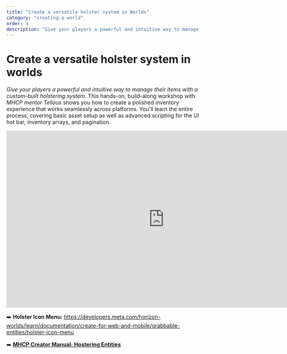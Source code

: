 ```yaml
---
title: "Create a versatile holster system in Worlds"
category: "creating-a-world"
order: 4
description: "Give your players a powerful and intuitive way to manage their items"
---
```


# Create a versatile holster system in worlds

*Give your players a powerful and intuitive way to manage their items with a custom-built holstering system.* This hands-on, build-along workshop with *MHCP mentor Tellous* shows you how to create a polished inventory experience that works seamlessly across platforms. You'll learn the entire process, covering basic asset setup as well as advanced scripting for the UI hot bar, inventory arrays, and pagination.

<iframe width="821" height="462" src="https://www.youtube.com/embed/y5kU1hHTuQU" title="Gear Up! Building Player Holstering Systems with Tellous" frameborder="0" allow="accelerometer; autoplay; clipboard-write; encrypted-media; gyroscope; picture-in-picture; web-share" referrerpolicy="strict-origin-when-cross-origin" allowfullscreen></iframe>

➡️ **Holster Icon Menu:** https://developers.meta.com/horizon-worlds/learn/documentation/create-for-web-and-mobile/grabbable-entities/holster-icon-menu

➡️ **[MHCP Creator Manual: Hostering Entities](https://github.com/MHCPCreators/horizonCreatorManual/blob/main/HorizonTechnicalDoc.md#holstering-entities)**
